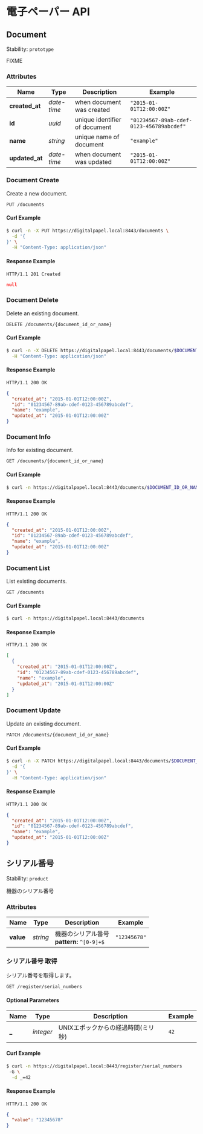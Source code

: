 # 電子ペーパー API


## <a name="resource-document">Document</a>

Stability: `prototype`

FIXME

### Attributes

| Name | Type | Description | Example |
| ------- | ------- | ------- | ------- |
| **created_at** | *date-time* | when document was created | `"2015-01-01T12:00:00Z"` |
| **id** | *uuid* | unique identifier of document | `"01234567-89ab-cdef-0123-456789abcdef"` |
| **name** | *string* | unique name of document | `"example"` |
| **updated_at** | *date-time* | when document was updated | `"2015-01-01T12:00:00Z"` |

### <a name="link-PUT-document-/documents">Document Create</a>

Create a new document.

```
PUT /documents
```


#### Curl Example

```bash
$ curl -n -X PUT https://digitalpapel.local:8443/documents \
  -d '{
}' \
  -H "Content-Type: application/json"
```


#### Response Example

```
HTTP/1.1 201 Created
```

```json
null
```

### <a name="link-DELETE-document-/documents/{(%23%2Fdefinitions%2Fdocument%2Fdefinitions%2Fidentity)}">Document Delete</a>

Delete an existing document.

```
DELETE /documents/{document_id_or_name}
```


#### Curl Example

```bash
$ curl -n -X DELETE https://digitalpapel.local:8443/documents/$DOCUMENT_ID_OR_NAME \
  -H "Content-Type: application/json"
```


#### Response Example

```
HTTP/1.1 200 OK
```

```json
{
  "created_at": "2015-01-01T12:00:00Z",
  "id": "01234567-89ab-cdef-0123-456789abcdef",
  "name": "example",
  "updated_at": "2015-01-01T12:00:00Z"
}
```

### <a name="link-GET-document-/documents/{(%23%2Fdefinitions%2Fdocument%2Fdefinitions%2Fidentity)}">Document Info</a>

Info for existing document.

```
GET /documents/{document_id_or_name}
```


#### Curl Example

```bash
$ curl -n https://digitalpapel.local:8443/documents/$DOCUMENT_ID_OR_NAME
```


#### Response Example

```
HTTP/1.1 200 OK
```

```json
{
  "created_at": "2015-01-01T12:00:00Z",
  "id": "01234567-89ab-cdef-0123-456789abcdef",
  "name": "example",
  "updated_at": "2015-01-01T12:00:00Z"
}
```

### <a name="link-GET-document-/documents">Document List</a>

List existing documents.

```
GET /documents
```


#### Curl Example

```bash
$ curl -n https://digitalpapel.local:8443/documents
```


#### Response Example

```
HTTP/1.1 200 OK
```

```json
[
  {
    "created_at": "2015-01-01T12:00:00Z",
    "id": "01234567-89ab-cdef-0123-456789abcdef",
    "name": "example",
    "updated_at": "2015-01-01T12:00:00Z"
  }
]
```

### <a name="link-PATCH-document-/documents/{(%23%2Fdefinitions%2Fdocument%2Fdefinitions%2Fidentity)}">Document Update</a>

Update an existing document.

```
PATCH /documents/{document_id_or_name}
```


#### Curl Example

```bash
$ curl -n -X PATCH https://digitalpapel.local:8443/documents/$DOCUMENT_ID_OR_NAME \
  -d '{
}' \
  -H "Content-Type: application/json"
```


#### Response Example

```
HTTP/1.1 200 OK
```

```json
{
  "created_at": "2015-01-01T12:00:00Z",
  "id": "01234567-89ab-cdef-0123-456789abcdef",
  "name": "example",
  "updated_at": "2015-01-01T12:00:00Z"
}
```


## <a name="resource-serial_number">シリアル番号</a>

Stability: `product`

機器のシリアル番号

### Attributes

| Name | Type | Description | Example |
| ------- | ------- | ------- | ------- |
| **value** | *string* | 機器のシリアル番号<br/> **pattern:** `^[0-9]+$` | `"12345678"` |

### <a name="link-GET-serial_number-/register/serial_numbers">シリアル番号 取得</a>

シリアル番号を取得します。

```
GET /register/serial_numbers
```

#### Optional Parameters

| Name | Type | Description | Example |
| ------- | ------- | ------- | ------- |
| **_** | *integer* | UNIXエポックからの経過時間(ミリ秒) | `42` |


#### Curl Example

```bash
$ curl -n https://digitalpapel.local:8443/register/serial_numbers
 -G \
  -d _=42
```


#### Response Example

```
HTTP/1.1 200 OK
```

```json
{
  "value": "12345678"
}
```


